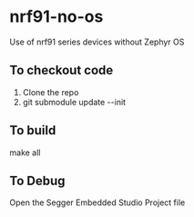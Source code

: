 # nrf91-no-os
Use of nrf91 series devices without Zephyr OS

## To checkout code
1. Clone the repo
2. git submodule update --init


## To build
make all

## To Debug
Open the Segger Embedded Studio Project file
